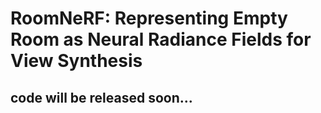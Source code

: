 # RoomNeRF: Representing Empty Room as Neural Radiance Fields for View Synthesis

## code will be released soon...
